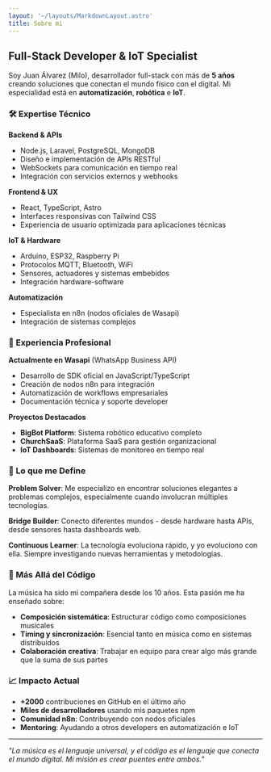 ```yaml
---
layout: '~/layouts/MarkdownLayout.astro'
title: Sobre mi
---
```


## Full-Stack Developer & IoT Specialist

Soy Juan Álvarez (Milo), desarrollador full-stack con más de **5 años** creando soluciones que conectan el mundo físico con el digital. Mi especialidad está en **automatización**, **robótica** e **IoT**.

### 🛠️ Expertise Técnico

**Backend & APIs**
- Node.js, Laravel, PostgreSQL, MongoDB
- Diseño e implementación de APIs RESTful
- WebSockets para comunicación en tiempo real
- Integración con servicios externos y webhooks

**Frontend & UX**
- React, TypeScript, Astro
- Interfaces responsivas con Tailwind CSS
- Experiencia de usuario optimizada para aplicaciones técnicas

**IoT & Hardware**
- Arduino, ESP32, Raspberry Pi
- Protocolos MQTT, Bluetooth, WiFi
- Sensores, actuadores y sistemas embebidos
- Integración hardware-software

**Automatización**
- Especialista en n8n (nodos oficiales de Wasapi)
- Integración de sistemas complejos

### 🚀 Experiencia Profesional

**Actualmente en Wasapi** (WhatsApp Business API)
- Desarrollo de SDK oficial en JavaScript/TypeScript
- Creación de nodos n8n para integración
- Automatización de workflows empresariales
- Documentación técnica y soporte developer

**Proyectos Destacados**
- **BigBot Platform**: Sistema robótico educativo completo
- **ChurchSaaS**: Plataforma SaaS para gestión organizacional
- **IoT Dashboards**: Sistemas de monitoreo en tiempo real

### 🎯 Lo que me Define

**Problem Solver**: Me especializo en encontrar soluciones elegantes a problemas complejos, especialmente cuando involucran múltiples tecnologías.

**Bridge Builder**: Conecto diferentes mundos - desde hardware hasta APIs, desde sensores hasta dashboards web.

**Continuous Learner**: La tecnología evoluciona rápido, y yo evoluciono con ella. Siempre investigando nuevas herramientas y metodologías.

### 🎵 Más Allá del Código

La música ha sido mi compañera desde los 10 años. Esta pasión me ha enseñado sobre:
- **Composición sistemática**: Estructurar código como composiciones musicales
- **Timing y sincronización**: Esencial tanto en música como en sistemas distribuidos
- **Colaboración creativa**: Trabajar en equipo para crear algo más grande que la suma de sus partes

### 📈 Impacto Actual

- **+2000** contribuciones en GitHub en el último año
- **Miles de desarrolladores** usando mis paquetes npm
- **Comunidad n8n**: Contribuyendo con nodos oficiales
- **Mentoring**: Ayudando a otros developers en automatización e IoT

---

*"La música es el lenguaje universal, y el código es el lenguaje que conecta el mundo digital. Mi misión es crear puentes entre ambos."*
